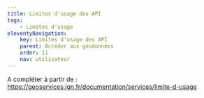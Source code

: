 ```yaml
---
title: Limites d'usage des API
tags:
    - Limites d'usage
eleventyNavigation:
    key: Limites d'usage des API
    parent: Accéder aux géodonnées
    order: 11
    nav: utilisateur
---
```


A compléter à partir de : https://geoservices.ign.fr/documentation/services/limite-d-usage
